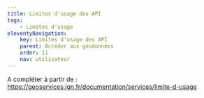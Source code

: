 ```yaml
---
title: Limites d'usage des API
tags:
    - Limites d'usage
eleventyNavigation:
    key: Limites d'usage des API
    parent: Accéder aux géodonnées
    order: 11
    nav: utilisateur
---
```


A compléter à partir de : https://geoservices.ign.fr/documentation/services/limite-d-usage
